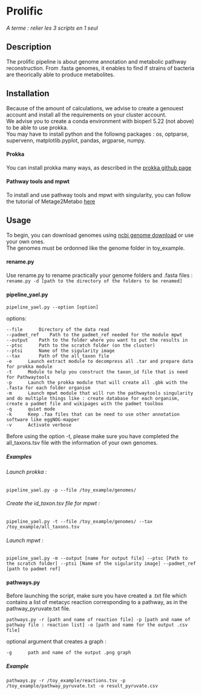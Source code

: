# Prolific

*A terme : relier les 3 scripts en 1 seul*

## Description

The prolific pipeline is about genome annotation and metabolic pathway reconstruction. From .fasta genomes, it enables to find if strains of bacteria are theorically able to produce metabolites.

## Installation

Because of the amount of calculations, we advise to create a genouest account and install all the requirements on your cluster account.  
We advise you to create a conda environment with bioperl 5.22 (not above) to be able to use prokka.  
You may have to install python and the followng packages : os, optparse, supervenn, matplotlib.pyplot, pandas, argparse, numpy.

#### Prokka
You can install prokka many ways, as described in the [prokka github page](https://github.com/tseemann/prokka)

#### Pathway tools and mpwt
To install and use pathway tools and mpwt with singularity, you can follow the tutorial of Metage2Metabo [here](https://metage2metabo.readthedocs.io/en/latest/install.html#installation-with-singularity-e-g-on-a-cluster)


## Usage

To begin, you can download genomes using [ncbi genome download](https://github.com/kblin/ncbi-genome-download) or use your own ones.  
The genomes must be ordonned like the genome folder in toy_example.  

#### rename.py

Use rename.py to rename practically your genome folders and .fasta files :  
`rename.py -d [path to the directory of the folders to be renamed]`

#### pipeline_yael.py

`pipeline_yael.py --option [option]`
	
options:  

	--file		Directory of the data read
	--padmet_ref	Path to the padmet_ref needed for the module mpwt
	--output	Path to the folder where you want to put the results in
	--ptsc		Path to the scratch folder (on the cluster)
	--ptsi		Name of the sigularity image
	--tax		Path of the all_taxon file
	-e 		Launch extract module to decompress all .tar and prepare data for prokka module
	-t		Module to help you construct the taxon_id file that is need for Pathwaytools
	-p		Launch the prokka module that will create all .gbk with the .fasta for each folder organism
	-m		Launch mpwt module that will run the pathwaytools singularity and do multiple things like : create database for each organism, create a padmet file and wikipages with the padmet toolbox
	-q		quiet mode
	-k		Keep .faa files that can be need to use other annotation software like eggNOG-mapper
	-v		Activate verbose  

Before using the option -t, please make sure you have completed the all_taxons.tsv file with the information of your own genomes.

##### Examples

###### Launch prokka :  
`pipeline_yael.py -p --file /toy_example/genomes/ `

###### Create the id_taxon.tsv file for mpwt :  
`pipeline_yael.py -t --file /toy_example/genomes/ --tax /toy_example/all_taxons.tsv`

###### Launch mpwt :  
`pipeline_yael.py -m --output [name for output file] --ptsc [Path to the scratch folder] --ptsi [Name of the sigularity image] --padmet_ref [path to padmet ref]`


#### pathways.py

Before launching the script, make sure you have created a .txt file which contains a list of metacyc reaction corresponding to a pathway, as in the pathway_pyruvate.txt file.

`pathways.py -r [path and name of reaction file] -p [path and name of pathway file : reaction list] -o [path and name for the output .csv file]`

optional argument that creates a graph :

	-g		path and name of the output .png graph
	
##### Example
`pathways.py -r /toy_example/reactions.tsv -p /toy_example/pathway_pyruvate.txt -o result_pyruvate.csv`
